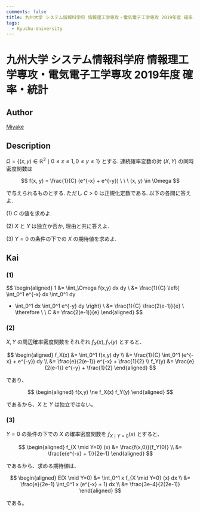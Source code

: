 ```yaml
---
comments: false
title: 九州大学 システム情報科学府 情報理工学専攻・電気電子工学専攻 2019年度 確率・統計
tags:
  - Kyushu-University
---
```

# 九州大学 システム情報科学府 情報理工学専攻・電気電子工学専攻 2019年度 確率・統計

## **Author**
[Miyake](https://miyake.github.io/exams/index.html)

## **Description**
$\Omega = \{(x, y) \in \mathbb{R}^2 \mid 0 \le x \le 1, 0 \le y \le 1 \}$ とする. 連続確率変数の対 $(X, Y)$ の同時密度関数は

$$
f(x, y) = \frac{1}{C} (e^{-x} + e^{-y}) \ \ \ (x, y) \in \Omega
$$

で与えられるものとする. ただし $C > 0$ は正規化定数である. 以下の各問に答えよ.

(1) $C$ の値を求めよ.

(2) $X$ と $Y$ は独立か否か, 理由と共に答えよ.

(3) $Y = 0$ の条件の下での $X$ の期待値を求めよ.

## **Kai**
### (1)

$$
  \begin{aligned}
  1
  &=
  \iint_\Omega f(x,y) dx dy
  \\
  &=
  \frac{1}{C} \left\{
  \int_0^1 e^{-x} dx \int_0^1 dy
  + \int_0^1 dx \int_0^1 e^{-y} dy
  \right\}
  \\
  &=
  \frac{1}{C} \frac{2(e-1)}{e}
  \\
  \therefore \ \ 
  C &= \frac{2(e-1)}{e}
  \end{aligned}
$$

### (2)
$X,Y$ の周辺確率密度関数をそれぞれ $f_X(x), f_Y(y)$ とすると、

$$
  \begin{aligned}
  f_X(x)
  &=
  \int_0^1 f(x,y) dy
  \\
  &=
  \frac{1}{C} \int_0^1 (e^{-x} + e^{-y}) dy
  \\
  &=
  \frac{e}{2(e-1)} e^{-x} + \frac{1}{2}
  \\
  f_Y(y)
  &=
  \frac{e}{2(e-1)} e^{-y} + \frac{1}{2}
  \end{aligned}
$$

であり、

$$
  \begin{aligned}
  f(x,y) \ne f_X(x) f_Y(y)
  \end{aligned}
$$

であるから、$X$ と $Y$ は独立ではない。

### (3)
$Y=0$ の条件の下での $X$ の確率密度関数を $f_{X \mid Y=0} (x)$
とすると、

$$
  \begin{aligned}
  f_{X \mid Y=0} (x)
  &=
  \frac{f(x,0)}{f_Y(0)}
  \\
  &=
  \frac{e(e^{-x} + 1)}{2e-1}
  \end{aligned}
$$

であるから、求める期待値は、

$$
  \begin{aligned}
  E(X \mid Y=0)
  &=
  \int_0^1 x f_{X \mid Y=0} (x) dx
  \\
  &=
  \frac{e}{2e-1} \int_0^1 x (e^{-x} + 1) dx
  \\
  &=
  \frac{3e-4}{2(2e-1)}
  \end{aligned}
$$

である。